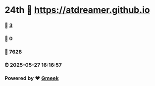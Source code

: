 # 24th :link: https://atdreamer.github.io 
### :page_facing_up: [3](https://atdreamer.github.io/tag.html) 
### :speech_balloon: 0 
### :hibiscus: 7628 
### :alarm_clock: 2025-05-27 16:16:57 
### Powered by :heart: [Gmeek](https://github.com/Meekdai/Gmeek)
